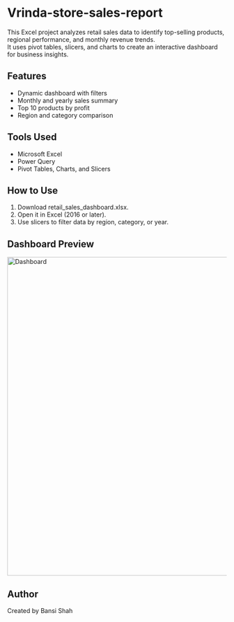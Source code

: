 # Vrinda-store-sales-report
This Excel project analyzes retail sales data to identify top-selling products, regional performance, and monthly revenue trends.  
It uses pivot tables, slicers, and charts to create an interactive dashboard for business insights.

## Features
- Dynamic dashboard with filters  
- Monthly and yearly sales summary  
- Top 10 products by profit  
- Region and category comparison  

## Tools Used
- Microsoft Excel  
- Power Query  
- Pivot Tables, Charts, and Slicers  

## How to Use
1. Download retail_sales_dashboard.xlsx.  
2. Open it in Excel (2016 or later).  
3. Use slicers to filter data by region, category, or year.  

## Dashboard Preview
<img width="1565" height="732" alt="Dashboard" src="https://github.com/user-attachments/assets/34c199ea-5400-40cb-9f01-cb9c0ed7c867" />

## Author
Created by Bansi Shah
